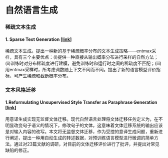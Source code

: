 # 自然语言生成

### 稀疏文本生成
#### 1. Sparse Text Generation \[[link](https://weibo.com/1402400261/Jwf3Ib4CZ?ref=home&type=comment#_rnd1606958139338)\]
稀疏文本生成。提出一种新的基于稀疏概率分布的文本生成策略——entmax采样，具有三个主要优点：(i)提供一种直接从输出概率分布进行采样的自然方法；(ii)训练时对分布稀疏度进行建模，避免训练时和运行时之间的稀疏度不匹配；(iii)用entmax采样时，所考虑词数随上下文不同而不同。提出了新的语言模型评价指标，可产生稀疏和截断概率分布。

### 文本风格迁移
#### 1.Reformulating Unsupervised Style Transfer as Paraphrase Generation \[[link](https://weibo.com/1402400261/JweWGhL9G?ref=home&type=comment#_rnd1606958286223)\]
用意译生成实现无监督文体迁移。现代自然语言处理将文体迁移任务定义为，在不明显改变句子语义的情况下，修改句子的文体，这意味着文体迁移系统的输出应该是对输入内容的改写。本文将无监督文体迁移，作为受控的意译生成问题，重新进行阐述，提出一种用自动生成的转述数据，对预训练语言模型进行微调的简单方法。通过对23篇文献的调研，对目前的文体迁移评价进行了批评，并提出对常见缺陷的修正。

